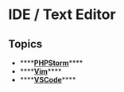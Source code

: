 # IDE / Text Editor

## Topics

* \*\*\*\*[**PHPStorm**](php-storm.md)\*\*\*\*
* \*\*\*\*[**Vim**](vim/)\*\*\*\*
* \*\*\*\*[**VSCode**](vscode.md)\*\*\*\*

